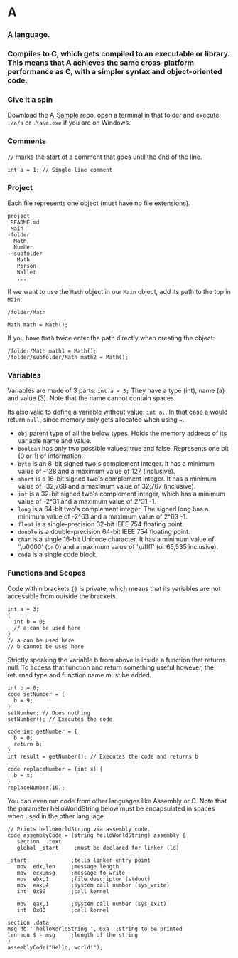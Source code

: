 # A
### A language.

### Compiles to C, which gets compiled to an executable or library. This means that A achieves the same cross-platform performance as C, with a simpler syntax and object-oriented code.

### Give it a spin
Download the [A-Sample](https://github.com/Osiris-Team/A-Sample) repo, open a terminal in that folder and
execute `./a/a` or `.\a\a.exe` if you are on Windows.

### Comments
`//` marks the start of a comment that goes until the end of the line.
```A
int a = 1; // Single line comment
```

### Project
Each file represents one object (must have no file extensions).
```
project
 README.md
 Main   
-folder
  Math
  Number
--subfolder
   Math
   Person
   Wallet
   ...
```
If we want to use the `Math` object in our `Main` object, add its path to the top in `Main`:
```A
/folder/Math

Math math = Math();
```
If you have `Math` twice enter the path directly when creating the object:
```
/folder/Math math1 = Math();
/folder/subfolder/Math math2 = Math();
```

### Variables
Variables are made of 3 parts: `int a = 3;` They have a type (int), name (a) and value (3). Note that the name cannot contain spaces.

Its also valid to define a variable without value: `int a;`. In that case a would return `null`, since memory only gets allocated when using `=`.

 - `obj` parent type of all the below types. Holds the memory address of its variable name and value.
 - `boolean` has only two possible values: true and false. Represents one bit (0 or 1) of information.
 - `byte` is an 8-bit signed two's complement integer. It has a minimum value of -128 and a maximum value of 127 (inclusive).
 - `short` is a 16-bit signed two's complement integer. It has a minimum value of -32,768 and a maximum value of 32,767 (inclusive).
 - `int` is a 32-bit signed two's complement integer, which has a minimum value of -2^31 and a maximum value of 2^31 -1.
 - `long` is a 64-bit two's complement integer. The signed long has a minimum value of -2^63 and a maximum value of 2^63 -1.
 - `float` is a single-precision 32-bit IEEE 754 floating point.
 - `double` is a double-precision 64-bit IEEE 754 floating point.
 - `char` is a single 16-bit Unicode character. It has a minimum value of '\u0000' (or 0) and a maximum value of '\uffff' (or 65,535 inclusive).
 - `code` is a single code block. 

### Functions and Scopes
Code within brackets `{}` is private, which means that its variables are not accessible from outside the brackets.
```A
int a = 3;
{
  int b = 0;
  // a can be used here
}
// a can be used here
// b cannot be used here
```
Strictly speaking the variable b from above is inside a function that returns null.
To access that function and return something useful however, the returned type and function name must be added.
```A
int b = 0;
code setNumber = {
  b = 9;
}
setNumber; // Does nothing
setNumber(); // Executes the code

code int getNumber = {
  b = 0;
  return b;
}
int result = getNumber(); // Executes the code and returns b

code replaceNumber = (int x) {
  b = x;
}
replaceNumber(10);
```
You can even run code from other languages like Assembly or C.
Note that the parameter helloWorldString below must be encapsulated in spaces when used in the other language.
```A
// Prints helloWorldString via assembly code.
code assemblyCode = (string helloWorldString) assembly {
   section	.text
   global _start     ;must be declared for linker (ld)
	
_start:	            ;tells linker entry point
   mov	edx,len     ;message length
   mov	ecx,msg     ;message to write
   mov	ebx,1       ;file descriptor (stdout)
   mov	eax,4       ;system call number (sys_write)
   int	0x80        ;call kernel
	
   mov	eax,1       ;system call number (sys_exit)
   int	0x80        ;call kernel

section	.data
msg db ' helloWorldString ', 0xa  ;string to be printed
len equ $ - msg     ;length of the string
}
assemblyCode("Hello, world!"); 
```
